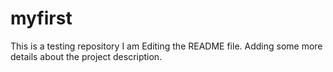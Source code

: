 # myfirst
This is a testing repository
I am Editing the README file. Adding some more details about the project description.

